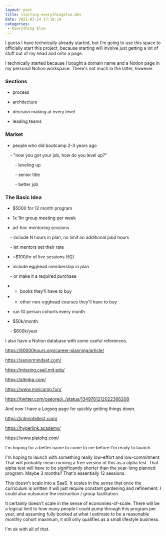 ```yaml
---
layout: post
title: starting everythingelse.dev
date: 2021-03-14 17:18:14
categories:
 - Everything Else
---
```


I guess I have technically already started, but I'm going to use this space to officially start this project, because starting will involve just getting a lot of stuff out of my head and onto a page.

I technically started because I bought a domain name and a Notion page in my personal Notion workspace. There's not much in the latter, however.

### Sections

- process

- architecture

- decision making at every level

- leading teams

### Market

- people who did bootcamp 2-3 years ago

&nbsp; &nbsp; - "now you got your job, how do you level up?"

&nbsp; &nbsp; &nbsp; &nbsp; - leveling up

&nbsp; &nbsp; &nbsp; &nbsp; - senior title

&nbsp; &nbsp; &nbsp; &nbsp; - better job

### The Basic Idea

- $5000 for 12 month program

- 1x 1hr group meeting per week

- ad-hoc mentoring sessions

&nbsp; &nbsp; - include N hours in plan, no limit on additional paid hours

&nbsp; &nbsp; - let mentors set their rate

- ~$100/hr of live sessions (52)

- include egghead membership in plan

&nbsp; &nbsp; - or make it a required purchase

- + books they'll have to buy

- + other non-egghead courses they'll have to buy

- run 10 person cohorts every month

- $50k/month

&nbsp; &nbsp; - $600k/year

I also have a Notion database with some useful references.&nbsp;

https://80000hours.org/career-planning/article/

https://seniormindset.com/

https://missing.csail.mit.edu/

https://altmba.com/

https://www.minicamp.fun/

https://twitter.com/ceeoreo\_/status/1349781212022366208

And now I have a Logseq page for quickly getting things down.

https://interintellect.com/

https://hyperlink.academy/

https://www.platohq.com/

I'm hoping for a better name to come to me before I'm ready to launch.

I'm hoping to launch with something really low-effort and low-commitment. That will probably mean running a free version of this as a alpha test. That alpha test will have to be significantly shorter than the year-long planned program. Maybe 3 months? That's essentially 12 sessions.

This doesn't scale into a SaaS. It scales in the sense that once the curriculum is written it will just require constant gardening and refinement. I could also outsource the instruction / group facilitation.

It certainly doesn't scale in the sense of economies-of-scale. There will be a logical limit to how many people I could pump through this program per year, and assuming fully booked at what I estimate to be a reasonable monthly cohort maximum, it still only qualifies as a small lifestyle business.

I'm ok with all of that.
